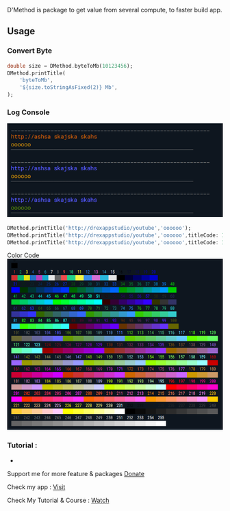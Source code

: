 D'Method is package to get value from several compute, to faster build app.

## Usage

### Convert Byte
```dart
double size = DMethod.byteToMb(10123456);
DMethod.printTitle(
    'byteToMb',
    '${size.toStringAsFixed(2)} Mb',
);
```

### Log Console

<img src="https://github.com/indratrisnar/d_method/raw/master/pic/dmethod_printtitle.png" alt="dmethod_printtitle" width="540">

```dart
DMethod.printTitle('http://drexappstudio/youtube','oooooo');
DMethod.printTitle('http://drexappstudio/youtube','oooooo',titleCode: 105);
DMethod.printTitle('http://drexappstudio/youtube','oooooo',titleCode: 105,bodyCode: 106);
```

Color Code\
<img src="https://github.com/indratrisnar/d_method/raw/master/pic/dmethod_printtitle_color_code.png" alt="dmethod_printtitle_color_code" height="400">


### Tutorial :
-

Support me for more feature & packages
[Donate](https://www.paypal.com/paypalme/indratrisnar)

Check my app : [Visit](https://indratrisnar.github.io/projects.html)

Check My Tutorial & Course : [Watch](https://www.youtube.com/channel/UC0d_xINEvCtlDCpWfBpnYpA)